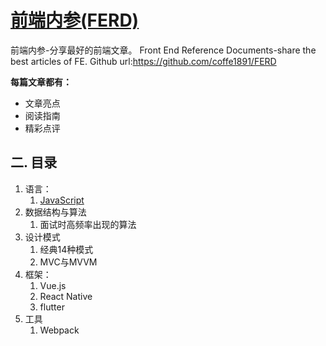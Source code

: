 # [前端内参(FERD)](https://github.com/coffe1891/FERD)
前端内参-分享最好的前端文章。
Front End Reference Documents-share the best articles of FE.
Github url:https://github.com/coffe1891/FERD

**每篇文章都有：**
* 文章亮点
* 阅读指南
* 精彩点评

## 二. 目录 
1. 语言：
    1. [JavaScript](http://www.javascript.com)
1. 数据结构与算法
    1. 面试时高频率出现的算法
1. 设计模式
    1. 经典14种模式
    1. MVC与MVVM
1. 框架：
    1. Vue.js
    1. React Native
    1. flutter
1. 工具
    1. Webpack
